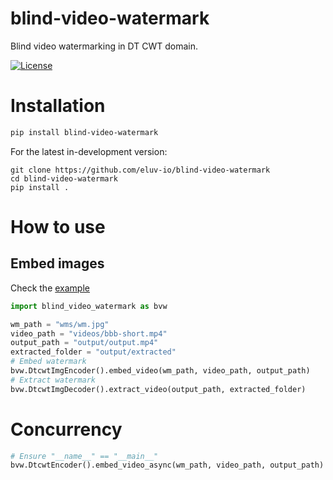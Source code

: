 # blind-video-watermark
Blind video watermarking in DT CWT domain.

[![License](https://img.shields.io/badge/license-MIT-green)](https://github.com/eluv-io/blind-video-watermark/LICENSE)

# Installation
```bash
pip install blind-video-watermark
```
For the latest in-development version:
```bach
git clone https://github.com/eluv-io/blind-video-watermark
cd blind-video-watermark
pip install .
```

# How to use
## Embed images
Check the [example](examples/example_dtcwt_img.py)
```python
import blind_video_watermark as bvw

wm_path = "wms/wm.jpg"
video_path = "videos/bbb-short.mp4"
output_path = "output/output.mp4"
extracted_folder = "output/extracted"
# Embed watermark
bvw.DtcwtImgEncoder().embed_video(wm_path, video_path, output_path)
# Extract watermark
bvw.DtcwtImgDecoder().extract_video(output_path, extracted_folder)
```
# Concurrency
```python
# Ensure "__name__" == "__main__"
bvw.DtcwtEncoder().embed_video_async(wm_path, video_path, output_path)
```
